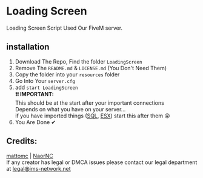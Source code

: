 # Loading Screen
Loading Screen Script Used Our FiveM server.
## installation
1. Download The Repo, Find the folder `LoadingScreen`
2. Remove The `README.md` & `LICENSE.md` (You Don't Need Them)
3. Copy the folder into your `resources` folder
4. Go Into Your `server.cfg`
5. add `start LoadingScreen`\
**❗❗ IMPORTANT:**\
This should be at the start after your important connections\
Depends on what you have on your server...\
if you have imported things ([SQL](https://github.com/overextended/oxmysql), [ESX](https://github.com/esx-framework/esx-legacy)) start this after them 😜
6. You Are Done ✔
## Credits:
[mattomc](https://github.com/mattomc) | [NaorNC](https://github.com/NaorNC)\
If any creator has legal or DMCA issues please contact our legal department at legal@ims-network.net